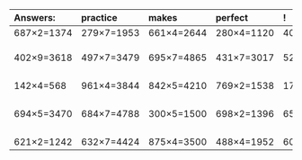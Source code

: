 | Answers: | practice | makes | perfect | ! |
| :--- | :--- | :--- | :--- | :--- |
| 687×2=1374 | 279×7=1953 | 661×4=2644 | 280×4=1120 | 400×9=3600 | 
|   |   |   |   |   | 
|   |   |   |   |   | 
|   |   |   |   |   | 
| 402×9=3618 | 497×7=3479 | 695×7=4865 | 431×7=3017 | 525×8=4200 | 
|   |   |   |   |   | 
|   |   |   |   |   | 
|   |   |   |   |   | 
|   |   |   |   |   | 
| 142×4=568 | 961×4=3844 | 842×5=4210 | 769×2=1538 | 178×4=712 | 
|   |   |   |   |   | 
|   |   |   |   |   | 
|   |   |   |   |   | 
|   |   |   |   |   | 
| 694×5=3470 | 684×7=4788 | 300×5=1500 | 698×2=1396 | 650×4=2600 | 
|   |   |   |   |   | 
|   |   |   |   |   | 
|   |   |   |   |   | 
|   |   |   |   |   | 
| 621×2=1242 | 632×7=4424 | 875×4=3500 | 488×4=1952 | 600×8=4800 | 
